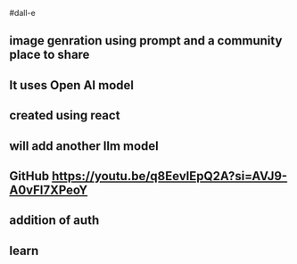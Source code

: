 #dall-e
## image genration using prompt and a community place to share
## It uses Open AI model 
## created using react 
## will add another llm model 
## GitHub https://youtu.be/q8EevlEpQ2A?si=AVJ9-A0vFI7XPeoY
## addition of auth
## learn 
